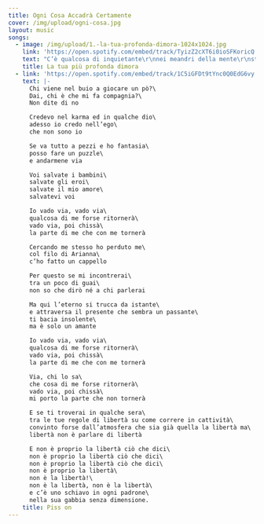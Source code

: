 ```yaml
---
title: Ogni Cosa Accadrà Certamente
cover: /img/upload/ogni-cosa.jpg
layout: music
songs:
  - image: /img/upload/1.-la-tua-profonda-dimora-1024x1024.jpg
    link: 'https://open.spotify.com/embed/track/TyizZ2cXT6i0ioSFKoricQ'
    text: "C’è qualcosa di inquietante\r\nnei meandri della mente\r\nsta vagando tra la gente\r\nè uno stimolo attraente\r\n\r\nLe movenze di tortura\r\nlenta avanza vista impura\r\nviene avanti la figura\r\nvestita di pelle scura\r\n\r\nMi fattura la scrittura\r\ne mi cattura, s’impaura\r\nla mia fede mi abiura\r\n\r\nMa ciò che sento è ciò che voglio\r\nmi consola e m’innamora\r\nla tua profonda dimora\r\nche tortura\r\nche sciagura\r\nla tua profonda dimora\r\n\r\nIl suo umido accogliente\r\nè il rifugio di ogni gente\r\nla sua morsa travolgente\r\nla sua logica del niente\r\n\r\nCamminando nelle vie\r\no nelle stanze di un pensiero\r\nl’ho trovata già distesa sul velluto\r\n\r\nL’ho scovata, ripudiata\r\npoi scacciata e poi bramata\r\n\r\nMa ciò che tocco è ciò che voglio\r\nmi consola e m’innamora\r\nla tua profonda dimora\r\nche tortura\r\nche sciagura\r\nla tua profonda dimora\r\n\r\nC’è un equilibrio verso te\r\nche tende a mutare in bisogno animale\r\ne c’è un sentimento dentro me\r\nche tende a turbare il mio stato mentale\r\n\r\nMa ciò che tocco è ciò che voglio\r\nmi consola e mi innamora\r\nla tua profonda dimora\r\nche tortura\r\nche sciagura\r\nla tua profonda dimora\r\nche depura, addirittura\r\nla tua profonda dimora\r\nun ritorno alla Natura\r\n\r\nLa tua profonda\r\nla mia più profonda\r\nla unica e sola\r\nla mia più profonda dimora"
    title: La tua più profonda dimora
  - link: 'https://open.spotify.com/embed/track/1C5iGFDt9tYnc0Q0EdG6vy'
    text: |-
      Chi viene nel buio a giocare un pò?\
      Dai, chi è che mi fa compagnia?\
      Non dite di no

      Credevo nel karma ed in qualche dio\
      adesso io credo nell’ego\
      che non sono io

      Se va tutto a pezzi e ho fantasia\
      posso fare un puzzle\
      e andarmene via

      Voi salvate i bambini\
      salvate gli eroi\
      salvate il mio amore\
      salvatevi voi

      Io vado via, vado via\
      qualcosa di me forse ritornerà\
      vado via, poi chissà\
      la parte di me che con me tornerà

      Cercando me stesso ho perduto me\
      col filo di Arianna\
      c’ho fatto un cappello

      Per questo se mi incontrerai\
      tra un poco di guai\
      non so che dirò né a chi parlerai

      Ma qui l’eterno si trucca da istante\
      e attraversa il presente che sembra un passante\
      ti bacia insolente\
      ma è solo un amante

      Io vado via, vado via\
      qualcosa di me forse ritornerà\
      vado via, poi chissà\
      la parte di me che con me tornerà

      Via, chi lo sa\
      che cosa di me forse ritornerà\
      vado via, poi chissà\
      mi porto la parte che non tornerà

      E se ti troverai in qualche sera\
      tra le tue regole di libertà su come correre in cattività\
      convinto forse dall’atmosfera che sia già quella la libertà ma\
      libertà non è parlare di libertà

      E non è proprio la libertà ciò che dici\
      non è proprio la libertà ciò che dici\
      non è proprio la libertà ciò che dici\
      non è proprio la libertà\
      non è la libertà!\
      non è la libertà, non è la libertà\
      e c’è uno schiavo in ogni padrone\
      nella sua gabbia senza dimensione.
    title: Piss on
---
```


